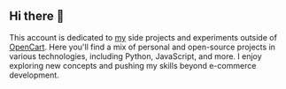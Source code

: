 ## Hi there 👋

This account is dedicated to [my](https://github.com/andr11b) side projects and experiments outside of [OpenCart](https://github.com/ocmod-space). Here you'll find a mix of personal and open-source projects in various technologies, including Python, JavaScript, and more. I enjoy exploring new concepts and pushing my skills beyond e-commerce development.

